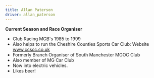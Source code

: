 ```yaml
---
title: Allan Paterson
driver: allan_paterson
---
```


**Current Season and Race Organiser**

* Club Racing MGB's 1985 to 1999
* Also helps to run the Cheshire Counties Sports Car Club: Website www.ccscc.co.uk
* Formerly Branch Organiser of South Manchester MGOC Club
* Also member of MG Car Club
* Now into electric vehicles.
* Likes beer!
